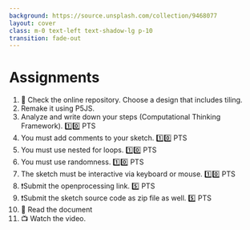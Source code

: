 ```yaml
---
background: https://source.unsplash.com/collection/9468077
layout: cover
class: m-0 text-left text-shadow-lg p-10
transition: fade-out
---
```


# Assignments

1. 👀 Check the online repository. Choose a design that includes tiling.  
2. Remake it using P5JS. 
3. Analyze and write down your steps (Computational Thinking Framework). 1️⃣0️⃣ PTS
4. You must add comments to your sketch. 1️⃣0️⃣ PTS
5. You must use nested for loops. 1️⃣0️⃣ PTS
6. You must use randomness. 1️⃣0️⃣ PTS
7. The sketch must be interactive via keyboard or mouse. 1️⃣0️⃣ PTS
3. ❗Submit the openprocessing link. 5️⃣ PTS
4. ❗Submit the sketch source code as zip file as well. 5️⃣ PTS
5. 📖 Read the document
6. 📺 Watch the video.

